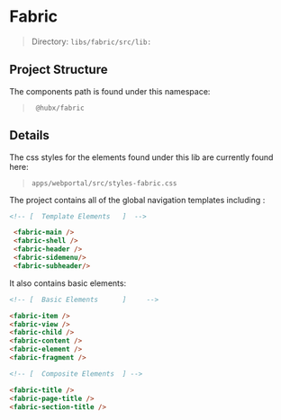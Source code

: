 # Fabric

> Directory: `libs/fabric/src/lib:`

## Project Structure

The components path is found under this namespace:
   > ` @hubx/fabric`

## Details

The css styles for the elements found under this lib are currently found here:
>`apps/webportal/src/styles-fabric.css`

The project contains all of the global navigation templates including :
```html
<!-- [  Template Elements   ]  --> 

 <fabric-main />
 <fabric-shell />
 <fabric-header />
 <fabric-sidemenu/>
 <fabric-subheader/>
 ```
 It also contains basic elements:
 ```html
<!-- [  Basic Elements      ]     --> 

 <fabric-item />
 <fabric-view />
 <fabric-child />
 <fabric-content />
 <fabric-element />
 <fabric-fragment />

<!-- [  Composite Elements  ] -->

<fabric-title />
<fabric-page-title />
<fabric-section-title />
 ```
